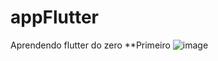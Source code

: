 # appFlutter
Aprendendo flutter do zero
**Primeiro
![image](https://github.com/Mxrlla/appFlutter/assets/93985773/006f9925-d8dc-4e16-a0d0-17b6b34a8011)
